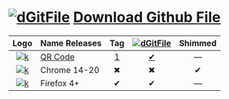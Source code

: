 [![dGitFile][dgf-sv]][dgf] [Download Github File]
=================================
|Logo             | Name Releases     | Tag |[![dGitFile][dgf-sv]][dgf]| Shimmed |
|:---------------:|-------------------|:---:|:------------------------:|:-------:|
|[![k][j]][r-i]   | [QR Code]         | [1] | [✔][8]                       | —       |
|[![k][j]][r-i]   | Chrome 14-20      | ✖   | ✖                       | ✔      |
|[![k][j]][r-i]   | Firefox 4+        | ✔   | ✔                       | —       |



[dgf]:     https://github.com/samuelbetio/dGitFile#dgitfile-download-github-file
[dgf-sv]:  https://github.com/samuelbetio/dGitFile/blob/v1.0.01-Hawcons/SVG/Filetypes/Blue/Filled/icon-124-document-file-zip.svg
[r-i]:     https://github.com/samuelbetio/dGitFile/releases
[j]:       https://github.com/samuelbetio/dGitFile/blob/v1.0.01-Hawcons/SVG/Filetypes/Blue/Filled/icon-29-file-doc.svg

[dGitFile]: https://github.com/topics/dgitfile
[Download Github File]: https://github.com/samuelbetio/dGitFile/blob/master/README.md#dgitfile-download-github-file
[QR Code]: https://github.com/samuelbetio/dGitFile/tree/v7.3.13#qrcodejs
[1]: https://github.com/samuelbetio/dGitFile/releases/tag/v7.3.13
[8]: https://github.com/samuelbetio/dGitFile/releases/tag/v7.3.13
